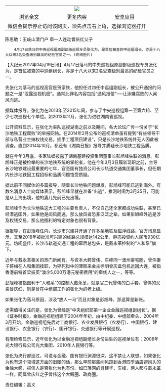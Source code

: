 

<table>
  <tr>
    <td align="center" colspan="3">
      <a href="https://github.com/ogate/ogate/blob/master/README.md"><img src="https://cloud.githubusercontent.com/assets/11880933/13434984/f430fae2-e012-11e5-814f-c2df1e82b247.jpg"/></a>
    </td>
  </tr>
  <tr>
    <td align="center">
      <a href="https://s3.ap-south-1.amazonaws.com/ogatem/oGate.htm?c818032&from=oNote">浏览全文</a>
    </td>
    <td align="center">
      <a href="https://s3.ap-south-1.amazonaws.com/ogatem/oGate.htm?from=oNote">更多内容</a>
    </td>
    <td align="center">
      <a href="https://raw.githubusercontent.com/ogate/up/master/ogate.apk">安卓应用</a>
    </td>
  </tr>
  <tr>
    <td align="center" colspan="3">
      微信会提示停止访问该网页，须先点击右上角，选择浏览器打开
    </td>
  </tr>
</table>    



陈思敏：王岐山清门户 牵一人连动曾庆红父子






        4月17日落马的中央巡视组原副部级巡视专员张化为，是首位被查的中巡组组长，亦是十八大以来2名受查级别最高的纪检官员之一。(网络图片)




【大纪元2017年04月19日讯】4月17日落马的中央巡视组原副部级巡视专员张化为，是首位被查的中巡组组长，亦是十八大以来2名受查级别最高的纪检官员之一。




先张化为落马的巡视高官是贺家铁，他担任过四任中巡组副组长，被公开通报的问题之一是“泄露巡视机密”。通常此罪名内容包括“通风报信”──让涉嫌腐败的人闻风而逃。


据媒体报导，张化为在2013年至2015年间，参与了中央巡视组第一至第六轮、至少七次巡视七个单位。如2013年11月，张化为进驻湖南省巡视。


公开资料显示，在张化为率队巡视湖南之前以及期间，各大论坛广传一份关于“长沙地铁工程腐败”的举报网帖。在2014年2月公布的巡视清单虽有提到“有些领导干部与私营业主搞权钱交易，插手工程项目建设”，只是长沙地铁系统并无人因此被调查。直到2014年10月，都还有《湖南日报》报导并质疑长沙地铁工程品质。


就在今年3月底，多家陆媒披露了湖南基建投资集团董事长彭旭峰失联的消息。彭旭峰正是被检举的长沙地铁系统的掌舵者，他在今年3月3日履新现职之前，主导长沙地铁建设最重要的七年，官至国有独资公司长沙轨道交通集团董事长，但任期内长沙地铁因工程招标和品质问题饱受质疑。


据此前不同媒体的多篇报导，随着长沙地铁问题爆发，彭旭峰可能已逃到海外。有数名消息人士向媒体表示，彭旭峰早就在准备“出逃”，推测时间为3月25日，可能是从上海出境，他的妻儿先前已先出境。


彭旭峰作为长沙地铁这大工程的主要负责人，不仅自己还全家都成功失联，甚至已经潜逃国外，如果他是闻风而逃，那么放风者恐非泛泛之辈。如果彭旭峰外逃是涉及权钱交易，那么他图利的特定对象也很有背景。


据报导，在彭旭峰任内，长沙市兴建并开通了许多条地铁及磁浮线路，官方讯息显示，其至2018年被批准可兴建的线路总规模达142公里，静态投资约人民币930亿元。坊间盛传，长沙市轨道交通工程的幕后总包头，是戴永革控制的“人和系”旗下。


近年与戴永革相关的热门新闻有，与资本大鳄曾伟、车峰同一澳州豪宅圈，曾伟妻子蒋梅在人和集团挂职，为猝死狱中的薄熙来金主徐明骨灰盒包机运回大连，被指香港前特首梁振英“澳企5,000万港元秘密费用”的牵线人之一，等等。


彭旭峰被指图利于“人和系”的控制人戴永革，就是官二代曾伟的白手套。曾伟的父亲曾庆红，则是曾在中组部工作的张化为的老上级。


如果张化为落马原因，涉及“放人一马”而且对象是彭旭峰，那这算是新账。


还需值得关注的是，张化为曾经是“中央组织部第一企业金融巡视组副组长”。据《证券时报》，金融巡视组组建于2004年年初，由中纪委、中组部牵头，2004年3月开始，金融巡视组先后对工商银行、农业发展银行（农发行）、中国银行、建设银行、农业银行（农行）、国开银行、交通银行等开展巡视。


有限检索显示，近年张化为以金融巡视组副组长身份进驻的巡视单位有：2008年光大银行母公司光大集团、2010年人民银行等。


张化为央行都巡过，可说与金融、国有银行渊源很深。这不禁让人联想，如果张化为也有这个领域这方面的旧账的话，那么早前那些闻风跑到香港四季酒店避风头的金融大鳄，报信人是否张化为也有份。如已落网的肖建华、车峰，两人都与戴永革一样，同属曾庆红之子曾伟这个大鳄圈、政商圈。


责任编辑：高义





